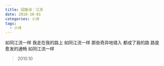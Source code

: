 ```yaml
---
title: 回旋诗：江流
date: 2010-10-01
categories: 小诗
tags:
  - 小诗
---
```

 
如同江流一样
我走在我的路上<!--more-->
如同江流一样
那些奇异地错入
都成了我的路
路是愈发的通畅
如同江流一样

> 2010.10